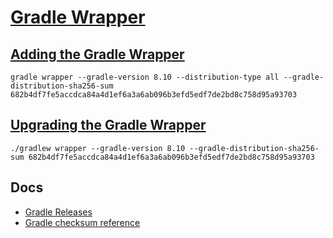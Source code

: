 # [Gradle Wrapper](https://docs.gradle.org/current/userguide/gradle_wrapper.html)

## [Adding the Gradle Wrapper](https://docs.gradle.org/current/userguide/gradle_wrapper.html#sec:adding_wrapper)

```shell
gradle wrapper --gradle-version 8.10 --distribution-type all --gradle-distribution-sha256-sum 682b4df7fe5accdca84a4d1ef6a3a6ab096b3efd5edf7de2bd8c758d95a93703
```

## [Upgrading the Gradle Wrapper](https://docs.gradle.org/current/userguide/gradle_wrapper.html#sec:upgrading_wrapper)

```shell
./gradlew wrapper --gradle-version 8.10 --gradle-distribution-sha256-sum 682b4df7fe5accdca84a4d1ef6a3a6ab096b3efd5edf7de2bd8c758d95a93703
```

## Docs

* [Gradle Releases](https://gradle.org/releases/)
* [Gradle checksum reference](https://gradle.org/release-checksums/)
